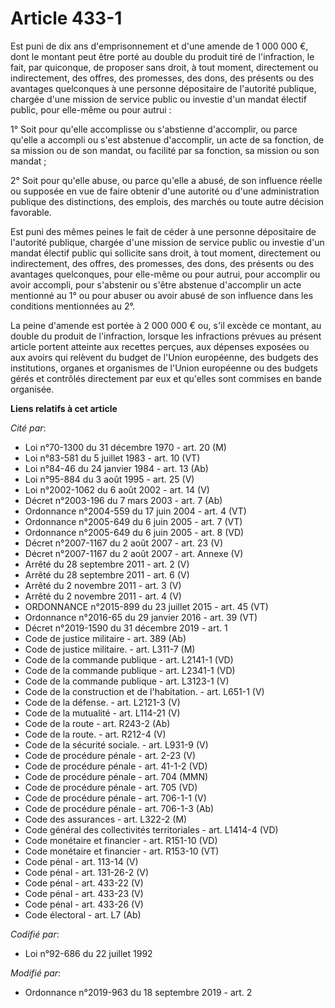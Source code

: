 # Article 433-1

Est puni de dix ans d'emprisonnement et d'une amende de 1 000 000 €, dont le montant peut être porté au double du produit
tiré de l'infraction, le fait, par quiconque, de proposer sans droit, à tout moment, directement ou indirectement, des
offres, des promesses, des dons, des présents ou des avantages quelconques à une personne dépositaire de l'autorité publique,
chargée d'une mission de service public ou investie d'un mandat électif public, pour elle-même ou pour autrui :

1° Soit pour qu'elle accomplisse ou s'abstienne d'accomplir, ou parce qu'elle a accompli ou s'est abstenue d'accomplir, un
acte de sa fonction, de sa mission ou de son mandat, ou facilité par sa fonction, sa mission ou son mandat ;

2° Soit pour qu'elle abuse, ou parce qu'elle a abusé, de son influence réelle ou supposée en vue de faire obtenir d'une
autorité ou d'une administration publique des distinctions, des emplois, des marchés ou toute autre décision favorable.

Est puni des mêmes peines le fait de céder à une personne dépositaire de l'autorité publique, chargée d'une mission de
service public ou investie d'un mandat électif public qui sollicite sans droit, à tout moment, directement ou indirectement,
des offres, des promesses, des dons, des présents ou des avantages quelconques, pour elle-même ou pour autrui, pour accomplir
ou avoir accompli, pour s'abstenir ou s'être abstenue d'accomplir un acte mentionné au 1° ou pour abuser ou avoir abusé de
son influence dans les conditions mentionnées au 2°.

La peine d'amende est portée à 2 000 000 € ou, s'il excède ce montant, au double du produit de l'infraction, lorsque les
infractions prévues au présent article portent atteinte aux recettes perçues, aux dépenses exposées ou aux avoirs qui
relèvent du budget de l'Union européenne, des budgets des institutions, organes et organismes de l'Union européenne ou des
budgets gérés et contrôlés directement par eux et qu'elles sont commises en bande organisée.

**Liens relatifs à cet article**

_Cité par_:

  - Loi n°70-1300 du 31 décembre 1970 - art. 20 (M)
  - Loi n°83-581 du 5 juillet 1983 - art. 10 (VT)
  - Loi n°84-46 du 24 janvier 1984 - art. 13 (Ab)
  - Loi n°95-884 du 3 août 1995 - art. 25 (V)
  - Loi n°2002-1062 du 6 août 2002 - art. 14 (V)
  - Décret n°2003-196 du 7 mars 2003 - art. 7 (Ab)
  - Ordonnance n°2004-559 du 17 juin 2004 - art. 4 (VT)
  - Ordonnance n°2005-649 du 6 juin 2005 - art. 7 (VT)
  - Ordonnance n°2005-649 du 6 juin 2005 - art. 8 (VD)
  - Décret n°2007-1167 du 2 août 2007 - art. 23 (V)
  - Décret n°2007-1167 du 2 août 2007 - art. Annexe (V)
  - Arrêté du 28 septembre 2011 - art. 2 (V)
  - Arrêté du 28 septembre 2011 - art. 6 (V)
  - Arrêté du 2 novembre 2011 - art. 3 (V)
  - Arrêté du 2 novembre 2011 - art. 4 (V)
  - ORDONNANCE n°2015-899 du 23 juillet 2015 - art. 45 (VT)
  - Ordonnance n°2016-65 du 29 janvier 2016 - art. 39 (VT)
  - Décret n°2019-1590 du 31 décembre 2019 - art. 1
  - Code de justice militaire - art. 389 (Ab)
  - Code de justice militaire. - art. L311-7 (M)
  - Code de la commande publique - art. L2141-1 (VD)
  - Code de la commande publique - art. L2341-1 (VD)
  - Code de la commande publique - art. L3123-1 (V)
  - Code de la construction et de l'habitation. - art. L651-1 (V)
  - Code de la défense. - art. L2121-3 (V)
  - Code de la mutualité - art. L114-21 (V)
  - Code de la route - art. R243-2 (Ab)
  - Code de la route. - art. R212-4 (V)
  - Code de la sécurité sociale. - art. L931-9 (V)
  - Code de procédure pénale - art. 2-23 (V)
  - Code de procédure pénale - art. 41-1-2 (VD)
  - Code de procédure pénale - art. 704 (MMN)
  - Code de procédure pénale - art. 705 (VD)
  - Code de procédure pénale - art. 706-1-1 (V)
  - Code de procédure pénale - art. 706-1-3 (Ab)
  - Code des assurances - art. L322-2 (M)
  - Code général des collectivités territoriales - art. L1414-4 (VD)
  - Code monétaire et financier - art. R151-10 (VD)
  - Code monétaire et financier - art. R153-10 (VT)
  - Code pénal - art. 113-14 (V)
  - Code pénal - art. 131-26-2 (V)
  - Code pénal - art. 433-22 (V)
  - Code pénal - art. 433-23 (V)
  - Code pénal - art. 433-26 (V)
  - Code électoral - art. L7 (Ab)

_Codifié par_:

  - Loi n°92-686 du 22 juillet 1992

_Modifié par_:

  - Ordonnance n°2019-963 du 18 septembre 2019 - art. 2

